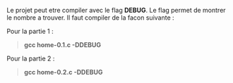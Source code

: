 Le projet peut etre compiler avec le flag **DEBUG**.
Le flag permet de montrer le nombre a trouver.
Il faut compiler de la facon suivante :

Pour la partie 1 :

> **gcc home-0.1.c -DDEBUG**

Pour la partie 2 :
> **gcc home-0.2.c -DDEBUG**
